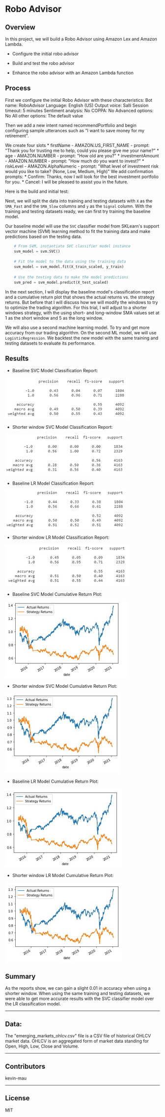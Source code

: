 # Robo Advisor

## Overview

In this project, we will build a Robo Advisor using Amazon Lex and Amazon Lambda.  

  * Configure the initial robo advisor

  * Build and test the robo advisor

  * Enhance the robo advisor with an Amazon Lambda function

## Process

First we configure the initial Robo Advisor with these characteristics:
    Bot name: RoboAdvisor
    Language: English (US)
    Output voice: Salli
    Session timeout: 5 minutes
    Sentiment analysis: No
    COPPA: No
    Advanced options: No
    All other options: The default value
    
Then we add a new intent named recommendPortfolio and begin configuring sample utterances such as "I want to save money for my retirement".

We create four slots
    * firstName - AMAZON.US_FIRST_NAME - prompt: "Thank you for trusting me to help, could you please give me your name?"
    * age - AMAZON.NUMBER - prompt: "How old are you?"
    * investmentAmount - AMAZON.NUMBER - prompt: "How much do you want to invest?"
    * riskLevel - AMAZON.AlphaNumeric - prompt: "What level of investment risk would you like to take? (None, Low, Medium, High)"
We add confirmation prompts:
    * Confirm: Thanks, now I will look for the best investment portfolio for you.
    * Cancel: I will be pleased to assist you in the future.
 
Here is the build and initial test:




Next, we will split the data into training and testing datasets with `X` as the `SMA_Fast` and the `SMA_Slow` columns and `y` as the `Signal` column.
With the training and testing datasets ready, we can first try training the baseline model.

Our baseline model will use the `SVC` classifier model from SKLearn's support vector machine (SVM) learning method to fit the training data and make
predictions based on the testing data.
```python
    # From SVM, instantiate SVC classifier model instance
    svm_model = svm.SVC()
 
    # Fit the model to the data using the training data
    svm_model = svm_model.fit(X_train_scaled, y_train)
 
    # Use the testing data to make the model predictions
    svm_pred = svm_model.predict(X_test_scaled)
```
In the next section, I will display the baseline model's classification report and a cumulative return plot that shows the actual returns vs. the strategy
returns.  But before that I will discuss how we will modify the windows to try to optimize the trading algorithm.  For this trial, I will adjust to a 
shorter windows strategy, with the using short- and long-window SMA values set at 1 as the short window and 5 as the long window.  

We will also use a second machine learning model.  To try and get more accuracy from our trading algorithm.  On the second ML model, we will use 
`LogisticRegression`.  We backtest the new model with the same training and testing datasets to evaluate its performance. 

## Results

* Baseline SVC Model Classification Report:

![baseline_svm_classification_report](https://github.com/kevin-mau/machine_learning_trading_bot/blob/main/Resources/baseline_svm_classification_report.jpg?raw=true)

* Shorter window SVC Model Classification Report:

![shorter_svm_classification_report](https://github.com/kevin-mau/machine_learning_trading_bot/blob/main/Resources/shorter_svm_classification_report.jpg?raw=true)

* Baseline LR Model Classification Report:

![baseline_lr_classification_report](https://github.com/kevin-mau/machine_learning_trading_bot/blob/main/Resources/baseline_lr_classification_report.jpg?raw=true)

* Shorter window LR Model Classification Report:

![shorter_lr_classification_report](https://github.com/kevin-mau/machine_learning_trading_bot/blob/main/Resources/shorter_lr_classification_report.jpg?raw=true)

* Baseline SVC Model Cumulative Return Plot:

![baseline_svm_return_plot](https://github.com/kevin-mau/machine_learning_trading_bot/blob/main/Resources/baseline_svm_return_plot.jpg?raw=true)

* Shorter window SVC Model Cumulative Return Plot:

![shorter_svm_return_plot](https://github.com/kevin-mau/machine_learning_trading_bot/blob/main/Resources/shorter_svm_return_plot.jpg?raw=true)

* Baseline LR Model Cumulative Return Plot:

![baseline_lr_return_plot](https://github.com/kevin-mau/machine_learning_trading_bot/blob/main/Resources/baseline_lr_return_plot.jpg?raw=true)

* Shorter window LR Model Cumulative Return Plot:

![shorter_lr_return_plot](https://github.com/kevin-mau/machine_learning_trading_bot/blob/main/Resources/shorter_lr_return_plot.jpg?raw=true)



## Summary

As the reports show, we can gain a slight 0.01 in accuracy when using a shorter window.  When using the same training and testing datasets, we were able to get more
accurate results with the SVC classifier model over the LR classification model.

---

## Data:

The "emerging_markets_ohlcv.csv" file is a CSV file of historical OHLCV market data.  OHLCV is an aggregated form of market data standing for Open, High, Low, Close and Volume.

---

## Contributors

kevin-mau

---

## License

MIT